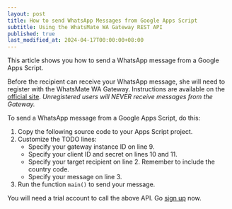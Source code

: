 ```yaml
---
layout: post
title: How to send WhatsApp Messages from Google Apps Script
subtitle: Using the WhatsMate WA Gateway REST API
published: true
last_modified_at: 2024-04-17T00:00:00+08:00
---
```


This article shows you how to send a WhatsApp message from a Google Apps Script.

Before the recipient can receive your WhatsApp message, she will need to register with the WhatsMate WA Gateway. Instructions are available on the [official site](https://www.whatsmate.net/whatsapp-gateway-api.html). *Unregistered users will NEVER receive messages from the Gateway.*


To send a WhatsApp message from a Google Apps Script, do this:

1. Copy the following source code to your Apps Script project.  <script src="https://gist.github.com/whatsmate/96637d1c46e1a199756f18413e739f7b.js"></script>
2. Customize the TODO lines:
   * Specify your gateway instance ID on line 9.
   * Specify your client ID and secret on lines 10 and 11.
   * Specify your target recipient on line 2. Remember to include the country code.
   * Specify your message on line 3.
3. Run the function `main()` to send your message.


You will need a trial account to call the above API. Go [sign up](https://www.whatsmate.net/whatsapp-gateway-api.html) now.


<br>
<script async src="//pagead2.googlesyndication.com/pagead/js/adsbygoogle.js"></script>
<ins class="adsbygoogle"
     style="display:inline-block;width:728px;height:90px"
     data-ad-client="ca-pub-7383487179928477"
     data-ad-slot="6959057004"></ins>
<script>
(adsbygoogle = window.adsbygoogle || []).push({});
</script>
<br>

